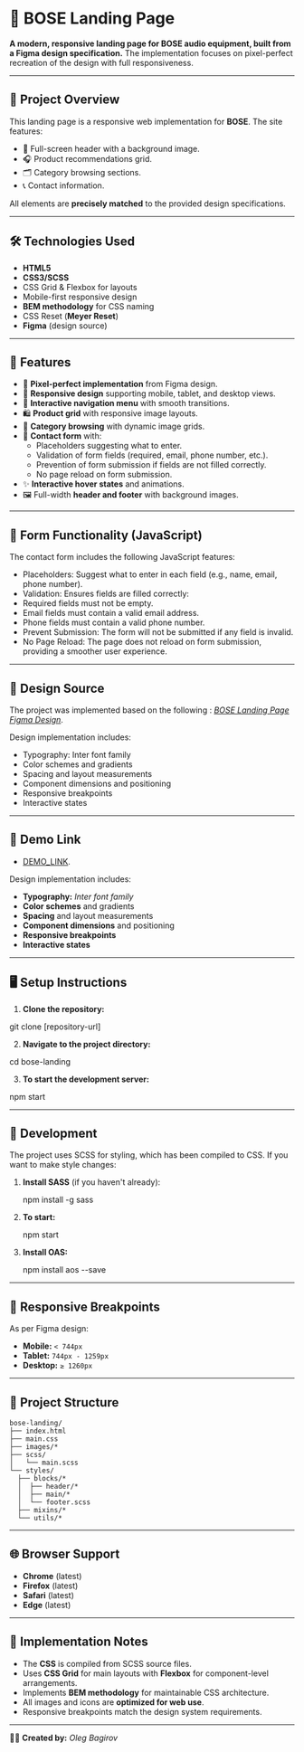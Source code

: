 # 🎵 BOSE Landing Page

**A modern, responsive landing page for BOSE audio equipment, built from a Figma design specification.** The implementation focuses on pixel-perfect recreation of the design with full responsiveness.

---

## 🚀 Project Overview

This landing page is a responsive web implementation for **BOSE**. The site features:

- 📸 Full-screen header with a background image.
- 🎧 Product recommendations grid.
- 🗂️ Category browsing sections.
- 📞 Contact information.

All elements are **precisely matched** to the provided design specifications.

---

## 🛠️ Technologies Used

- **HTML5**
- **CSS3/SCSS**
- CSS Grid & Flexbox for layouts
- Mobile-first responsive design
- **BEM methodology** for CSS naming
- CSS Reset (**Meyer Reset**)
- **Figma** (design source)

---

## 🌟 Features

- 🎯 **Pixel-perfect implementation** from Figma design.
- 📱 **Responsive design** supporting mobile, tablet, and desktop views.
- 🧭 **Interactive navigation menu** with smooth transitions.
- 🛍️ **Product grid** with responsive image layouts.
- 📂 **Category browsing** with dynamic image grids.
- 📝 **Contact form** with:
  - Placeholders suggesting what to enter.
  - Validation of form fields (required, email, phone number, etc.).
  - Prevention of form submission if fields are not filled correctly.
  - No page reload on form submission.
- ✨ **Interactive hover states** and animations.
- 🖼️ Full-width **header and footer** with background images.

---

## 📝 Form Functionality (JavaScript)

The contact form includes the following JavaScript features:

- Placeholders: Suggest what to enter in each field (e.g., name, email, phone number).
- Validation: Ensures fields are filled correctly:
- Required fields must not be empty.
- Email fields must contain a valid email address.
- Phone fields must contain a valid phone number.
- Prevent Submission: The form will not be submitted if any field is invalid.
- No Page Reload: The page does not reload on form submission, providing a smoother user experience.

---

## 🎨 Design Source

The project was implemented based on the following : [_BOSE Landing Page Figma Design_](<https://www.figma.com/file/DtkQmQ797hk0nI4KfMi2Uq/BOSE-New-Version?type=design&node-id=6703-88&t=L7eKz5YKLN0m5WxR-0)>).

Design implementation includes:

- Typography: Inter font family
- Color schemes and gradients
- Spacing and layout measurements
- Component dimensions and positioning
- Responsive breakpoints
- Interactive states

---

## 🔗 Demo Link

- [DEMO_LINK](https://bagirovoleg.github.io/layout_miami/).

Design implementation includes:

- **Typography:** _Inter font family_
- **Color schemes** and gradients
- **Spacing** and layout measurements
- **Component dimensions** and positioning
- **Responsive breakpoints**
- **Interactive states**

---

## 🖥️ Setup Instructions

1. **Clone the repository:**

git clone [repository-url]

2. **Navigate to the project directory:**

cd bose-landing

3. **To start the development server:**

npm start

---

## 🔧 Development

The project uses SCSS for styling, which has been compiled to CSS. If you want to make style changes:

1. **Install SASS** (if you haven't already):

   npm install -g sass

2. **To start:**

   npm start

3. **Install OAS:**

   npm install aos --save

---

## 📏 Responsive Breakpoints

As per Figma design:

- **Mobile:** `< 744px`
- **Tablet:** `744px - 1259px`
- **Desktop:** `≥ 1260px`

---

## 📂 Project Structure

```plaintext
bose-landing/
├── index.html
├── main.css
├── images/*
├── scss/
│   └── main.scss
└── styles/
  ├── blocks/*
  │  ├── header/*
  │  ├── main/*
  │  └── footer.scss
  ├── mixins/*
  └── utils/*
```

---

## 🌐 Browser Support

- **Chrome** (latest)
- **Firefox** (latest)
- **Safari** (latest)
- **Edge** (latest)

---

## 📝 Implementation Notes

- The **CSS** is compiled from SCSS source files.
- Uses **CSS Grid** for main layouts with **Flexbox** for component-level arrangements.
- Implements **BEM methodology** for maintainable CSS architecture.
- All images and icons are **optimized for web use**.
- Responsive breakpoints match the design system requirements.

---

👨‍💻 **Created by:** _Oleg Bagirov_
